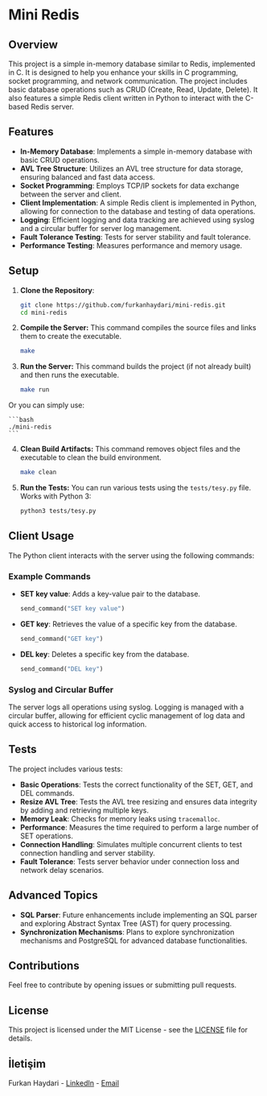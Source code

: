 # Mini Redis

## Overview

This project is a simple in-memory database similar to Redis, implemented in C. It is designed to help you enhance your skills in C programming, socket programming, and network communication. The project includes basic database operations such as CRUD (Create, Read, Update, Delete). It also features a simple Redis client written in Python to interact with the C-based Redis server.

## Features

- **In-Memory Database**: Implements a simple in-memory database with basic CRUD operations.
- **AVL Tree Structure**: Utilizes an AVL tree structure for data storage, ensuring balanced and fast data access.
- **Socket Programming**: Employs TCP/IP sockets for data exchange between the server and client.
- **Client Implementation**: A simple Redis client is implemented in Python, allowing for connection to the database and testing of data operations.
- **Logging**: Efficient logging and data tracking are achieved using syslog and a circular buffer for server log management.
- **Fault Tolerance Testing**: Tests for server stability and fault tolerance.
- **Performance Testing**: Measures performance and memory usage.

## Setup

1. **Clone the Repository**:
   ```bash
   git clone https://github.com/furkanhaydari/mini-redis.git
   cd mini-redis
2. **Compile the Server:** This command compiles the source files and links them to create the executable.
    ```bash
    make
    ```

3. **Run the Server:** This command builds the project (if not already built) and then runs the executable.

    ```bash
    make run
    ```
Or you can simply use:

    ```bash
    ./mini-redis
    ```

4. **Clean Build Artifacts:** This command removes object files and the executable to clean the build environment.

    ```bash
    make clean
    ```

4. **Run the Tests:** You can run various tests using the `tests/tesy.py` file. Works with Python 3:

    ```bash
    python3 tests/tesy.py
    ```

## Client Usage

The Python client interacts with the server using the following commands:


### Example Commands

- **SET key value**: Adds a key-value pair to the database.
    ```python
    send_command("SET key value")
    ```
- **GET key**: Retrieves the value of a specific key from the database.
    ```python
    send_command("GET key")
    ```
- **DEL key**: Deletes a specific key from the database.
    ```python
    send_command("DEL key")
    ```

### Syslog and Circular Buffer

The server logs all operations using syslog. Logging is managed with a circular buffer, allowing for efficient cyclic management of log data and quick access to historical log information.

## Tests

The project includes various tests:

- **Basic Operations**: Tests the correct functionality of the SET, GET, and DEL commands.
- **Resize AVL Tree**: Tests the AVL tree resizing and ensures data integrity by adding and retrieving multiple keys.
- **Memory Leak**: Checks for memory leaks using `tracemalloc`.
- **Performance**: Measures the time required to perform a large number of SET operations.
- **Connection Handling**: Simulates multiple concurrent clients to test connection handling and server stability.
- **Fault Tolerance**: Tests server behavior under connection loss and network delay scenarios.

## Advanced Topics

- **SQL Parser**: Future enhancements include implementing an SQL parser and exploring Abstract Syntax Tree (AST) for query processing.
- **Synchronization Mechanisms**: Plans to explore synchronization mechanisms and PostgreSQL for advanced database functionalities.

## Contributions

Feel free to contribute by opening issues or submitting pull requests.

## License

This project is licensed under the MIT License - see the [LICENSE](LICENSE) file for details.

## İletişim

Furkan Haydari - [LinkedIn](https://www.linkedin.com/in/furkan-haydari/) - [Email](mailto:furkanhydri@gmail.com)